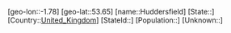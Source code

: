 ﻿---
location: [53.65,-1.78]
type: City
tags:
- geo/City


SpocWebEntityId: 31047
isDeleted: false
confidential: public

---
[geo-lon::-1.78]
[geo-lat::53.65]
[name::Huddersfield]
[State::]
[Country::[United_Kingdom](geo/Continent/Europe/United_Kingdom.md)]
[StateId::]
[Population::]
[Unknown::]

